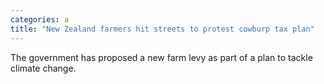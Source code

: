 ```yaml
---
categories: a
title: "New Zealand farmers hit streets to protest cowburp tax plan"
---
```

The government has proposed a new farm levy as part of a plan to tackle climate change.